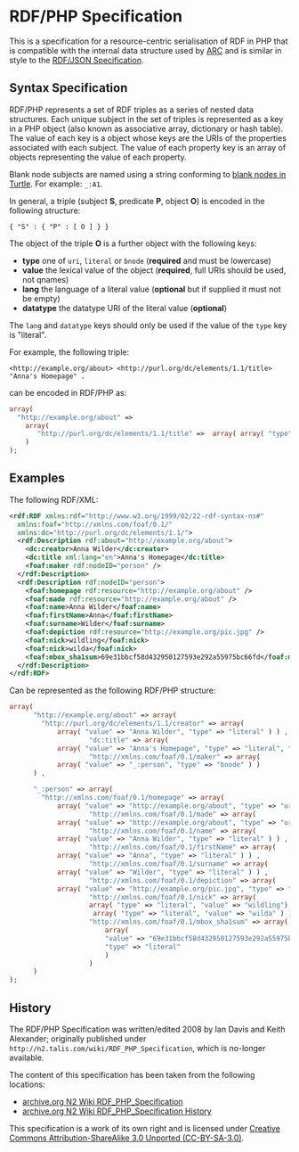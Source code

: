 RDF/PHP Specification
=====================

This is a specification for a resource-centric serialisation of RDF in PHP that is compatible with the internal data
structure used by [ARC] and is similar in style to the [RDF/JSON Specification].

## Syntax Specification

RDF/PHP represents a set of RDF triples as a series of nested data structures. Each unique subject in the set of
triples is represented as a key in a PHP object (also known as associative array, dictionary or hash table). The value
of each key is a object whose keys are the URIs of the properties associated with each subject. The value of each
property key is an array of objects representing the value of each property.

Blank node subjects are named using a string conforming to [blank nodes in Turtle]. For example: `_:A1`.

In general, a triple (subject **S**, predicate **P**, object **O**) is encoded in the following structure:

    { "S" : { "P" : [ O ] } }

The object of the triple **O** is a further object with the following keys:

 - **type** one of `uri`, `literal` or `bnode` (**required** and must be lowercase)
 - **value** the lexical value of the object (**required**, full URIs should be used, not qnames)
 - **lang** the language of a literal value (**optional** but if supplied it must not be empty)
 - **datatype** the datatype URI of the literal value (**optional**)

The `lang` and `datatype` keys should only be used if the value of the `type` key is "literal".

For example, the following triple:

    <http://example.org/about> <http://purl.org/dc/elements/1.1/title> "Anna's Homepage" .

can be encoded in RDF/PHP as:

```php
array(
  "http://example.org/about" =>
    array(
       "http://purl.org/dc/elements/1.1/title" =>  array( array( "type" => "literal" , "value" => "Anna's Homepage." ), ),
    )
);
```

## Examples

The following RDF/XML:

```xml
<rdf:RDF xmlns:rdf="http://www.w3.org/1999/02/22-rdf-syntax-ns#"
  xmlns:foaf="http://xmlns.com/foaf/0.1/"
  xmlns:dc="http://purl.org/dc/elements/1.1/">
  <rdf:Description rdf:about="http://example.org/about">
    <dc:creator>Anna Wilder</dc:creator>
    <dc:title xml:lang="en">Anna's Homepage</dc:title>
    <foaf:maker rdf:nodeID="person" />
  </rdf:Description>
  <rdf:Description rdf:nodeID="person">
    <foaf:homepage rdf:resource="http://example.org/about" />
    <foaf:made rdf:resource="http://example.org/about" />
    <foaf:name>Anna Wilder</foaf:name>
    <foaf:firstName>Anna</foaf:firstName>
    <foaf:surname>Wilder</foaf:surname>
    <foaf:depiction rdf:resource="http://example.org/pic.jpg" />
    <foaf:nick>wildling</foaf:nick>
    <foaf:nick>wilda</foaf:nick>
    <foaf:mbox_sha1sum>69e31bbcf58d432950127593e292a55975bc66fd</foaf:mbox_sha1sum>
  </rdf:Description>
</rdf:RDF>
```

Can be represented as the following RDF/PHP structure:

```php
array(
      "http://example.org/about" => array(
        "http://purl.org/dc/elements/1.1/creator" => array(
            array( "value" => "Anna Wilder", "type" => "literal" ) ) ,
                    "dc:title" => array(
            array( "value" => "Anna's Homepage", "type" => "literal", "lang" => "en" ) ) ,
                    "http://xmlns.com/foaf/0.1/maker" => array(
            array( "value" => "_:person", "type" => "bnode" ) )
      ) ,

      "_:person" => array(
        "http://xmlns.com/foaf/0.1/homepage" => array(
            array( "value" => "http://example.org/about", "type" => "uri" ) ) ,
                    "http://xmlns.com/foaf/0.1/made" => array(
            array( "value" => "http://example.org/about", "type" => "uri" ) ) ,
                    "http://xmlns.com/foaf/0.1/name" => array(
            array( "value" => "Anna Wilder", "type" => "literal" ) ) ,
                    "http://xmlns.com/foaf/0.1/firstName" => array(
            array( "value" => "Anna", "type" => "literal" ) ) ,
                    "http://xmlns.com/foaf/0.1/surname" => array(
            array( "value" => "Wilder", "type" => "literal" ) ) ,
                    "http://xmlns.com/foaf/0.1/depiction" => array(
            array( "value" => "http://example.org/pic.jpg", "type" => "uri" ) ) ,
                    "http://xmlns.com/foaf/0.1/nick" => array(
                    array( "type" => "literal", "value" => "wildling") ,
                     array( "type" => "literal", "value" => "wilda" ) ) ,
                    "http://xmlns.com/foaf/0.1/mbox_sha1sum" => array(
                        array(
                        "value" => "69e31bbcf58d432950127593e292a55975bc66fd",
                        "type" => "literal"
                        )
                    )
      )
);
```

## History

The RDF/PHP Specification was written/edited 2008 by Ian Davis and Keith Alexander; originally published under
`http://n2.talis.com/wiki/RDF_PHP_Specification`, which is no-longer available.

The content of this specification has been taken from the following locations:

 - [archive.org N2 Wiki RDF_PHP_Specification](http://web.archive.org/web/20100801084904/http://n2.talis.com/wiki/RDF_PHP_Specification)
 - [archive.org N2 Wiki RDF_PHP_Specification History](http://web.archive.org/web/20100702043345/http://n2.talis.com/mediawiki/index.php?title=RDF_PHP_Specification&action=history)

This specification is a work of its own right and is licensed under [Creative Commons Attribution-ShareAlike 3.0 Unported (CC-BY-SA-3.0)](https://creativecommons.org/licenses/by-sa/3.0/).



[RDF/JSON Specification]: https://www.easyrdf.org/docs/rdf-formats-json
[ARC]: http://web.archive.org/web/20100807154107/http://arc.semsol.org/
[blank nodes in Turtle]: https://www.w3.org/TR/turtle/#BNodes
